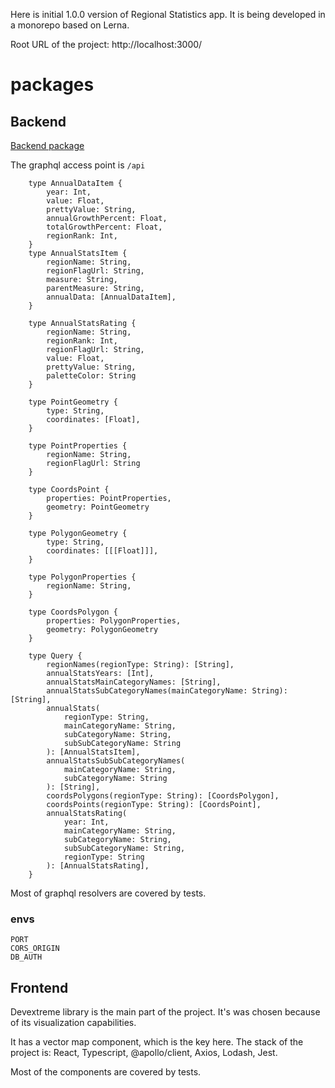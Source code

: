 Here is initial 1.0.0 version of Regional Statistics app. It is being developed in a monorepo based on Lerna.

Root URL of the project: http://localhost:3000/

# packages

## Backend
[Backend package](http://localhost:3000)

The graphql access point is ```/api```


```
    type AnnualDataItem {
        year: Int,
        value: Float,
        prettyValue: String,
        annualGrowthPercent: Float,
        totalGrowthPercent: Float,
        regionRank: Int,
    }
    type AnnualStatsItem {
        regionName: String,
        regionFlagUrl: String,
        measure: String,
        parentMeasure: String,
        annualData: [AnnualDataItem],
    }

    type AnnualStatsRating {
        regionName: String,
        regionRank: Int,
        regionFlagUrl: String,
        value: Float,
        prettyValue: String,
        paletteColor: String
    }

    type PointGeometry {
        type: String,
        coordinates: [Float],
    }
    
    type PointProperties {
        regionName: String,
        regionFlagUrl: String
    }
    
    type CoordsPoint {
        properties: PointProperties,
        geometry: PointGeometry
    }

    type PolygonGeometry {
        type: String,
        coordinates: [[[Float]]],
    }
    
    type PolygonProperties {
        regionName: String,
    }
    
    type CoordsPolygon {
        properties: PolygonProperties,
        geometry: PolygonGeometry
    }
    
    type Query {
        regionNames(regionType: String): [String],
        annualStatsYears: [Int],
        annualStatsMainCategoryNames: [String],
        annualStatsSubCategoryNames(mainCategoryName: String): [String],
        annualStats(
            regionType: String,
            mainCategoryName: String,
            subCategoryName: String,
            subSubCategoryName: String
        ): [AnnualStatsItem],
        annualStatsSubSubCategoryNames(
            mainCategoryName: String,
            subCategoryName: String
        ): [String],
        coordsPolygons(regionType: String): [CoordsPolygon],
        coordsPoints(regionType: String): [CoordsPoint],
        annualStatsRating(
            year: Int,
            mainCategoryName: String,
            subCategoryName: String,
            subSubCategoryName: String,
            regionType: String
        ): [AnnualStatsRating],
    }
```

Most of graphql resolvers are covered by tests.

### envs
```
PORT
CORS_ORIGIN
DB_AUTH
```

## Frontend

Devextreme library is the main part of the project. It's was chosen because of its visualization capabilities.

It has a vector map component, which is the key here. The stack of the project is: React, Typescript, @apollo/client, Axios, Lodash, Jest.

Most of the components are covered by tests.
